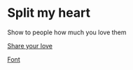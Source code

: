 # Split my heart

Show to people how much you love them

[Share your love](https://guillaume-gomez.github.io/split-my-heart/)


[Font](https://www.whatfontis.com/FF_Satisfy.font)